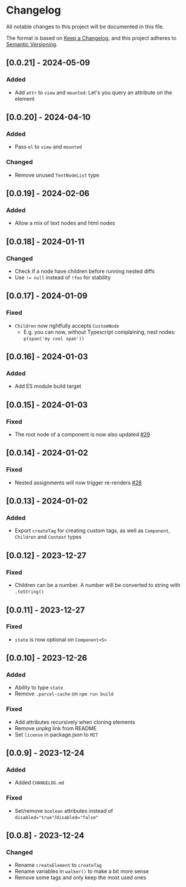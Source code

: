 # Changelog

All notable changes to this project will be documented in this file.

The format is based on [Keep a Changelog](https://keepachangelog.com/en/1.0.0/),
and this project adheres to [Semantic Versioning](https://semver.org/spec/v2.0.0.html).

## [0.0.21] - 2024-05-09

### Added

- Add `attr` to `view` and `mounted`: Let's you query an attribute on the element

## [0.0.20] - 2024-04-10

### Added

- Pass `el` to `view` and `mounted`

### Changed

- Remove unused `TentNodeList` type

## [0.0.19] - 2024-02-06

### Added

- Allow a mix of text nodes and html nodes

## [0.0.18] - 2024-01-11

### Changed

- Check if a node have children before running nested diffs
- Use `!= null` instead of `!foo` for stability

## [0.0.17] - 2024-01-09

### Fixed

- `Children` now rightfully accepts `CustomNode`
  - E.g. you can now, without Typescript complaining, nest nodes: `p(span('my cool span'))`

## [0.0.16] - 2024-01-03

### Added

- Add ES module build target

## [0.0.15] - 2024-01-03

### Fixed

- The root node of a component is now also updated [#29](https://github.com/tentjs/tent/pull/29)

## [0.0.14] - 2024-01-02

### Fixed

- Nested assignments will now trigger re-renders [#28](https://github.com/tentjs/tent/pull/28)

## [0.0.13] - 2024-01-02

### Added

- Export `createTag` for creating custom tags, as well as `Component`, `Children` and `Context` types

## [0.0.12] - 2023-12-27

### Fixed

- Children can be a number. A number will be converted to string with `.toString()`

## [0.0.11] - 2023-12-27

### Fixed

- `state` is now optional on `Component<S>`

## [0.0.10] - 2023-12-26

### Added

- Ability to type `state`
- Remove `.parcel-cache` on `npm run build`

### Fixed

- Add attributes recursively when cloning elements
- Remove unpkg link from README
- Set `license` in package.json to `MIT`

## [0.0.9] - 2023-12-24

### Added

- Added `CHANGELOG.md`

### Fixed

- Set/remove `boolean` attributes instead of `disabled="true"`/`disabled="false"`

## [0.0.8] - 2023-12-24

### Changed

- Rename `createElement` to `createTag`
- Rename variables in `walker()` to make a bit more sense
- Remove some tags and only keep the most used ones
